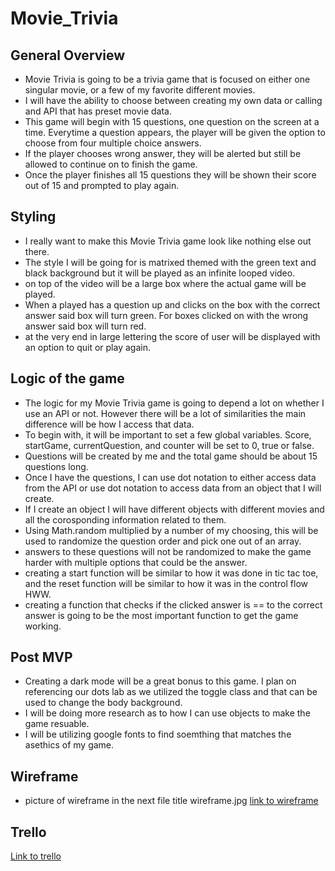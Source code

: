 # Movie_Trivia

## General Overview

- Movie Trivia is going to be a trivia game that is focused on either one singular movie, or a few of my favorite different movies.
- I will have the ability to choose between creating my own data or calling and API that has preset movie data.
- This game will begin with 15 questions, one question on the screen at a time. Everytime a question appears, the player will be given the option to choose from four multiple choice answers.
- If the player chooses wrong answer, they will be alerted but still be allowed to continue on to finish the game.
- Once the player finishes all 15 questions they will be shown their score out of 15 and prompted to play again.

## Styling

- I really want to make this Movie Trivia game look like nothing else out there.
- The style I will be going for is matrixed themed with the green text and black background but it will be played as an infinite looped video.
- on top of the video will be a large box where the actual game will be played.
- When a played has a question up and clicks on the box with the correct answer said box will turn green. For boxes clicked on with the wrong answer said box will turn red.
- at the very end in large lettering the score of user will be displayed with an option to quit or play again.

## Logic of the game

- The logic for my Movie Trivia game is going to depend a lot on whether I use an API or not. However there will be a lot of similarities the main difference will be how I access that data.
- To begin with, it will be important to set a few global variables. Score, startGame, currentQuestion, and counter will be set to 0, true or false.
- Questions will be created by me and the total game should be about 15 questions long.
- Once I have the questions, I can use dot notation to either access data from the API or use dot notation to access data from an object that I will create.
- If I create an object I will have different objects with different movies and all the corosponding information related to them.
- Using Math.random multiplied by a number of my choosing, this will be used to randomize the question order and pick one out of an array.
- answers to these questions will not be randomized to make the game harder with multiple options that could be the answer.
- creating a start function will be similar to how it was done in tic tac toe, and the reset function will be similar to how it was in the control flow HWW.
- creating a function that checks if the clicked answer is == to the correct answer is going to be the most important function to get the game working.

## Post MVP

- Creating a dark mode will be a great bonus to this game. I plan on referencing our dots lab as we utilized the toggle class and that can be used to change the body background.
- I will be doing more research as to how I can use objects to make the game resuable.
- I will be utilizing google fonts to find soemthing that matches the asethics of my game.

## Wireframe

- picture of wireframe in the next file title wireframe.jpg
  [link to wireframe](https://wireframe.cc/5vf3cH)

## Trello

[Link to trello](https://trello.com/b/3SE6LPp0/project-1)
